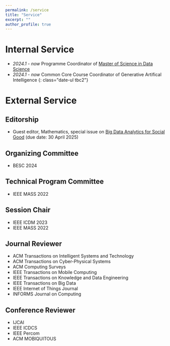 ```yaml
---
permalink: /service
title: "Service"
excerpt: ""
author_profile: true
---
```



# Internal Service
- *2024.1* - *now* Programme Coordinator of [Master of Science in Data Science](https://www.ln.edu.hk/sgs/taught-postgraduate-programmes/Master-of-Science-in-Data-Science)
- *2024.1* - *now* Common Core Course Coordinator of Generative Artifical Intelligence
{: class="date-ul tbc2"}

# External Service

<!-- ## Community Services
- CCF YOCSEF Hong Kong founding AC member
 -->

## Editorship
- Guest editor, Mathematics, special issue on [Big Data Analytics for Social Good](https://www.mdpi.com/journal/mathematics/special_issues/D1EO3BX64M) (due date: 30 April 2025)


## Organizing Committee
- BESC 2024

## Technical Program Committee
- IEEE MASS 2022

## Session Chair
- IEEE ICDM 2023
- IEEE MASS 2022

## Journal Reviewer
- ACM Transactions on Intelligent Systems and Technology
- ACM Transactions on Cyber-Physical Systems
- ACM Computing Surveys
- IEEE Transactions on Mobile Computing
- IEEE Transactions on Knowledge and Data Engineering
- IEEE Transactions on Big Data
- IEEE Internet of Things Journal
- INFORMS Journal on Computing


## Conference Reviewer
- IJCAI 
- IEEE ICDCS 
- IEEE Percom 
- ACM MOBIQUITOUS 

